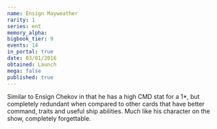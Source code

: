 ```yaml
---
name: Ensign Mayweather
rarity: 1
series: ent
memory_alpha:
bigbook_tier: 9
events: 14
in_portal: true
date: 03/01/2016
obtained: Launch
mega: false
published: true
---
```


Similar to Ensign Chekov in that he has a high CMD stat for a 1*, but completely redundant when compared to other cards that have better command, traits and useful ship abilities. Much like his character on the show, completely forgettable.
